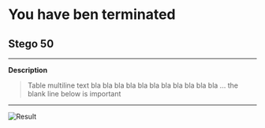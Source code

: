 # You have ben terminated 
## Stego 50
----------------------- ------------------------------------
**Description**             
>Table multiline text bla bla bla bla
>                        bla bla bla bla bla bla bla ... the
>                        blank line below is important 

----------------------------------------------------------------
![Result](https://github.com/bu6hunt3r/CTF/tree/master/2017/NuitDuHack2017/YouTerminatedMe/animated/animation.gif)
